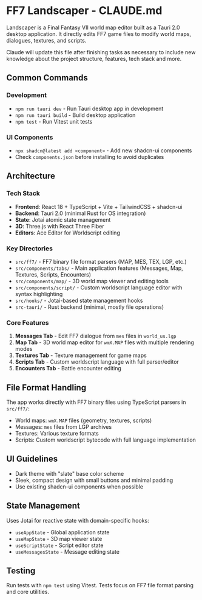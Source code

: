 # FF7 Landscaper - CLAUDE.md

Landscaper is a Final Fantasy VII world map editor built as a Tauri 2.0 desktop application. It directly edits FF7 game files to modify world maps, dialogues, textures, and scripts.

Claude will update this file after finishing tasks as necessary to include new knowledge about the project structure, features, tech stack and more.

## Common Commands

### Development
- `npm run tauri dev` - Run Tauri desktop app in development
- `npm run tauri build` - Build desktop application
- `npm test` - Run Vitest unit tests

### UI Components
- `npx shadcn@latest add <component>` - Add new shadcn-ui components
- Check `components.json` before installing to avoid duplicates

## Architecture

### Tech Stack
- **Frontend**: React 18 + TypeScript + Vite + TailwindCSS + shadcn-ui
- **Backend**: Tauri 2.0 (minimal Rust for OS integration)
- **State**: Jotai atomic state management
- **3D**: Three.js with React Three Fiber
- **Editors**: Ace Editor for Worldscript editing

### Key Directories
- `src/ff7/` - FF7 binary file format parsers (MAP, MES, TEX, LGP, etc.)
- `src/components/tabs/` - Main application features (Messages, Map, Textures, Scripts, Encounters)
- `src/components/map/` - 3D world map viewer and editing tools
- `src/components/script/` - Custom worldscript language editor with syntax highlighting
- `src/hooks/` - Jotai-based state management hooks
- `src-tauri/` - Rust backend (minimal, mostly file operations)

### Core Features
1. **Messages Tab** - Edit FF7 dialogue from `mes` files in `world_us.lgp`
2. **Map Tab** - 3D world map editor for `wmX.MAP` files with multiple rendering modes
3. **Textures Tab** - Texture management for game maps
4. **Scripts Tab** - Custom worldscript language with full parser/editor
5. **Encounters Tab** - Battle encounter editing

## File Format Handling

The app works directly with FF7 binary files using TypeScript parsers in `src/ff7/`:
- World maps: `wmX.MAP` files (geometry, textures, scripts)
- Messages: `mes` files from LGP archives
- Textures: Various texture formats
- Scripts: Custom worldscript bytecode with full language implementation

## UI Guidelines

- Dark theme with "slate" base color scheme
- Sleek, compact design with small buttons and minimal padding
- Use existing shadcn-ui components when possible

## State Management

Uses Jotai for reactive state with domain-specific hooks:
- `useAppState` - Global application state
- `useMapState` - 3D map viewer state
- `useScriptState` - Script editor state
- `useMessagesState` - Message editing state

## Testing

Run tests with `npm test` using Vitest. Tests focus on FF7 file format parsing and core utilities.
